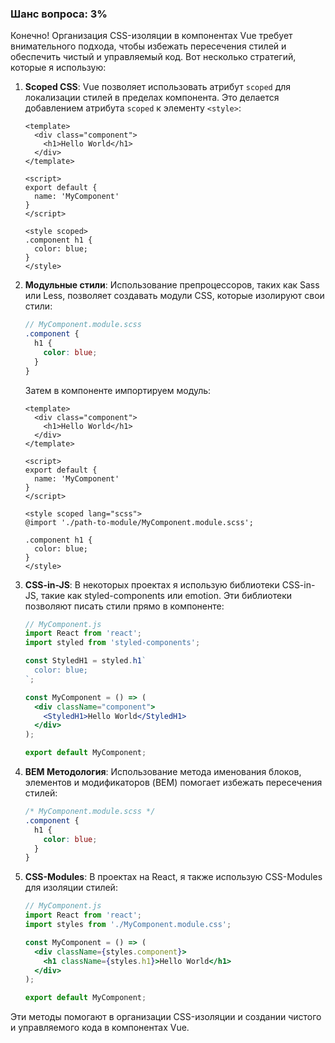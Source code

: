 ### Шанс вопроса: 3%

Конечно! Организация CSS-изоляции в компонентах Vue требует внимательного подхода, чтобы избежать пересечения стилей и обеспечить чистый и управляемый код. Вот несколько стратегий, которые я использую:

1. **Scoped CSS**: Vue позволяет использовать атрибут `scoped` для локализации стилей в пределах компонента. Это делается добавлением атрибута `scoped` к элементу `<style>`:
   ```vue
   <template>
     <div class="component">
       <h1>Hello World</h1>
     </div>
   </template>

   <script>
   export default {
     name: 'MyComponent'
   }
   </script>

   <style scoped>
   .component h1 {
     color: blue;
   }
   </style>
   ```

2. **Модульные стили**: Использование препроцессоров, таких как Sass или Less, позволяет создавать модули CSS, которые изолируют свои стили:
   ```scss
   // MyComponent.module.scss
   .component {
     h1 {
       color: blue;
     }
   }
   ```
   Затем в компоненте импортируем модуль:
   ```vue
   <template>
     <div class="component">
       <h1>Hello World</h1>
     </div>
   </template>

   <script>
   export default {
     name: 'MyComponent'
   }
   </script>

   <style scoped lang="scss">
   @import './path-to-module/MyComponent.module.scss';

   .component h1 {
     color: blue;
   }
   </style>
   ```

3. **CSS-in-JS**: В некоторых проектах я использую библиотеки CSS-in-JS, такие как styled-components или emotion. Эти библиотеки позволяют писать стили прямо в компоненте:
   ```jsx
   // MyComponent.js
   import React from 'react';
   import styled from 'styled-components';

   const StyledH1 = styled.h1`
     color: blue;
   `;

   const MyComponent = () => (
     <div className="component">
       <StyledH1>Hello World</StyledH1>
     </div>
   );

   export default MyComponent;
   ```

4. **BEM Методология**: Использование метода именования блоков, элементов и модификаторов (BEM) помогает избежать пересечения стилей:
   ```css
   /* MyComponent.module.scss */
   .component {
     h1 {
       color: blue;
     }
   }
   ```

5. **CSS-Modules**: В проектах на React, я также использую CSS-Modules для изоляции стилей:
   ```jsx
   // MyComponent.js
   import React from 'react';
   import styles from './MyComponent.module.css';

   const MyComponent = () => (
     <div className={styles.component}>
       <h1 className={styles.h1}>Hello World</h1>
     </div>
   );

   export default MyComponent;
   ```

Эти методы помогают в организации CSS-изоляции и создании чистого и управляемого кода в компонентах Vue.